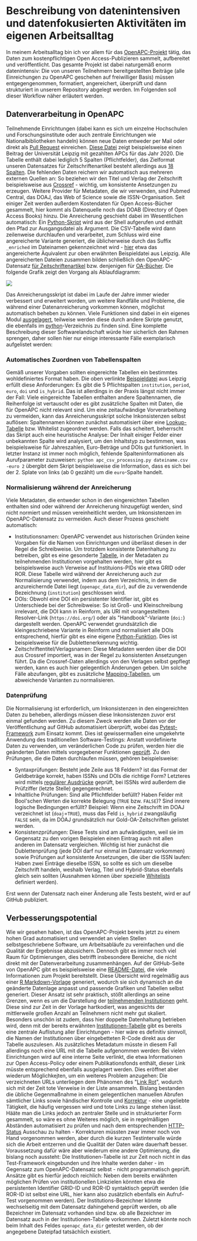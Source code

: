 # Beschreibung von datenintensiven und datenfokusierten Aktivitäten im eigenen Arbeitsalltag

In meinem Arbeitsalltag bin ich vor allem für das [OpenAPC-Projekt](https://github.com/OpenAPC/openapc-de) tätig, das Daten zum kostenpflichtigen Open Access-Publizieren sammelt, aufbereitet und veröffentlicht. Das gesamte Projekt ist dabei naturgemäß enorm datenintensiv: Die von unseren Teilnehmern bereitgestellten Beiträge (alle Einreichungen zu OpenAPC geschehen auf freiwilliger Basis) müssen entgegengenommen, formatiert, angereichert, überprüft und dann strukturiert in unserem Repository abgelegt werden. Im Folgenden soll dieser Workflow näher erläutert werden.

## Datenverarbeitung in OpenAPC

Teilnehmende Einrichtungen (dabei kann es sich um einzelne Hochschulen und Forschungsinstitute oder auch zentrale Einrichtungen wie Nationalbibliotheken handeln) können neue Daten entweder per Mail oder direkt als [Pull Request](https://github.com/OpenAPC/openapc-de/pulls) einreichen. [Diese Datei](https://raw.githubusercontent.com/OpenAPC/openapc-de/master/data/unileipzig/OpenAPC_LeipzigU_Gold_2020.csv) zeigt beispielsweise einen Beitrag der Universität Leipzig mit gezahlten APCs für das Jahr 2020.
Die Tabelle enthält dabei lediglich 5 Spalten (Pflichtfelder), das Zielformat unseren Datensatzes für Zeitschriftenartikel besteht allerdings aus [18 Spalten](https://github.com/OpenAPC/openapc-de/wiki/schema#mandatory-and-backup-columns). Die fehlenden Daten reichern wir automatisch aus mehreren externen Quellen an: So beziehen wir den Titel und Verlag der Zeitschrift beispielsweise aus [Crossref](https://www.crossref.org/) - wichtig, um konsistente Ansetzungen zu erzeugen. Weitere Provider für Metadaten, die wir verwenden, sind Pubmed Central, das DOAJ, das Web of Science sowie die ISSN-Organisation. Seit einiger Zeit werden außerdem Kostendaten für Open Access-Bücher gesammelt, hier kommt als Datenquelle noch das DOAB (Directory of Open Access Books) hinzu.
Die Anreicherung geschieht dabei im Wesentlichen automatisch: Ein [Python-Skript](https://github.com/OpenAPC/openapc-de/blob/master/python/apc_csv_processing.py) wird aus der Shell aufgerufen und enthält den Pfad zur Ausgangsdatei als Argument. Die CSV-Tabelle wird dann zeilenweise durchlaufen und verarbeitet, zum Schluss wird eine angereicherte Variante generiert, die üblicherweise durch das Suffix `_enriched` im Dateinamen gekennzeichnet wird - [hier](https://github.com/OpenAPC/openapc-de/blob/master/data/unileipzig/OpenAPC_LeipzigU_Gold_2020_enriched.csv) etwa das angereicherte Äquivalent zur oben erwähnten Beispieldatei aus Leipzig. Alle angereicherten Dateien zusammen bilden schließlich den OpenAPC-Datensatz [für Zeitschriftenartikel](https://github.com/OpenAPC/openapc-de/blob/master/data/apc_de.csv) bzw. denjenigen für [OA-Bücher](https://github.com/OpenAPC/openapc-de/blob/master/data/bpc.csv). Die folgende Grafik zeigt den Vorgang als Ablaufdiagramm:

![](https://www.ub.uni-bielefeld.de/~cbroschinski/presentations/slidy/graphics/openapc_enrichment_overview_v2.svg)

Das Anreicherungsskript ist dabei im Laufe der Jahre immer wieder verbessert und erweitert worden, um weitere Randfälle und Probleme, die während einer Datenanreicherung vorkommen können, möglichst automatisch beheben zu können. Viele Funktionen sind dabei in ein eigenes Modul [ausgelagert](https://github.com/OpenAPC/openapc-de/blob/master/python/openapc_toolkit.py), teilweise werden diese durch andere Skripte genutzt, die ebenfalls im [python](https://github.com/OpenAPC/openapc-de/tree/master/python)-Verzeichnis zu finden sind. Eine komplette Beschreibung dieser Softwarelandschaft würde hier sicherlich den Rahmen sprengen, daher sollen hier nur einige interessante Fälle exemplarisch aufgelistet werden:

### Automatisches Zuordnen von Tabellenspalten

Gemäß unserer Vorgaben sollten eingereichte Tabellen ein bestimmtes wohldefiniertes Format haben. Die oben verlinkte [Beispieldatei](https://raw.githubusercontent.com/OpenAPC/openapc-de/master/data/unileipzig/OpenAPC_LeipzigU_Gold_2020.csv) aus Leipzig erfüllt diese Anforderungen: Es gibt die 5 Pflichtspalten `institution`, `period`, `euro`, `doi` und `is_hybrid`. Das ist allerdings in der Praxis längst nicht immer der Fall: Viele eingereichte Tabellen enthalten andere Spaltennamen, die Reihenfolge ist vertauscht oder es gibt zusätzliche Spalten mit Daten, die für OpenAPC nicht relevant sind. Um eine zeitaufwändige Vorverarbeitung zu vermeiden, kann das Anreicherungsskript solche Inkonsistenzen selbst auflösen: Spaltennamen können zunächst automatisiert über eine [Lookup-Tabelle](https://github.com/OpenAPC/openapc-de/blob/master/python/mappings.py#L407) bzw. Whitelist zugeordnet werden. Falls das scheitert, beherrscht das Skript auch eine heuristische Analyse: Der Inhalt einiger Felder einer unbekannten Spalte wird analysiert, um den Inhaltstyp zu bestimmen, was beispielsweise für Jahreszahlen, Euro-Beträge und DOIs gut funktioniert. In letzter Instanz ist immer noch möglich, fehlende Spalteninformationen als Aurufparameter zuzuweisen: `python apc_csv_processing.py dateiname.csv -euro 2` übergibt dem Skript beispielsweise die Information, dass es sich bei der 2. Splate von links (ab 0 gezählt) um die `euro`-Spalte handelt.

### Normalisierung während der Anreicherung

Viele Metadaten, die entweder schon in den eingereichten Tabellen enthalten sind oder während der Anreicherung hinzugefügt werden, sind nicht normiert und müssen vereinheitlicht werden, um Inkonsistenzen im OpenAPC-Datensatz zu vermeiden. Auch dieser Prozess geschieht automatisch:

- Institutionsnamen: OpenAPC verwendet aus historischen Gründen keine Vorgaben für die Namen von Einrichtungen und überlässt diesen in der Regel die Schreibweise. Um trotzdem konsistente Datenhaltung zu betreiben, gibt es eine gesonderte [Tabelle](https://github.com/OpenAPC/openapc-de/blob/master/data/institutions.csv), in der Metadaten zu teilnehmenden Institutionen vorgehalten werden, hier gibt es beispielsweise auch Verweise auf Instituions-PIDs wie etwa GRID oder ROR. Diese Tabelle wird während der Anreicherung auch zur Normalisierung verwendet, indem aus dem Verzeichnis, in dem die anzureichernde Datei liegt (`openapc_data_dir`), auf die zu verwendende Bezeichnung (`institution`) geschlossen wird.
- DOIs: Obwohl eine DOI ein persistenter Identifier ist, gibt es Unterschiede bei der Schreibweise: So ist Groß- und Kleinschreibung irrelevant, die DOI kann in Reinform, als URI mit vorangestelltem Resolver-Link (`https://doi.org/`) oder als "Handbook"-Variante (`doi:`) dargestellt werden. OpenAPC verwendet grundsätzlich die kleingeschriebene Variante in Reinform und normalisiert alle DOIs entsprechend, hierfür gibt es eine eigene [Python-Funktion](https://github.com/OpenAPC/openapc-de/blob/v4.52.4-0-0/python/openapc_toolkit.py#L741). Dies ist beispielsweise für die Dublettenerkennung wichtig.
- Zeitschriftentitel/Verlagsnamen: Diese Metadaten werden über die DOI aus Crossref importiert, was in der Regel zu konsistenten Ansetzungen führt. Da die Crossref-Daten allerdings von den Verlagen selbst gepflegt werden, kann es auch hier gelegentlich Änderungen geben. Um solche Fälle abzufangen, gibt es zusätzliche [Mapping-Tabellen](https://github.com/OpenAPC/openapc-de/blob/v4.52.4-0-0/python/mappings.py), um abweichende Varianten zu normalisieren.

### Datenprüfung

Die Normalisierung ist erforderlich, um Inkonsistenzen in den eingereichten Daten zu beheben, allerdings müssen diese Inkonsistenzen zuvor erst einmal gefunden werden. Zu diesem Zweck werden alle Daten vor der Veröffentlichung auf GitHub automatisiert überprüft, wobei das [Pytest-Framework](https://pytest.org/) zum Einsatz kommt. Dies ist gewissermaßen eine umgekehrte Anwendung des traditionellen Software-Testings: Anstatt vordefinierte Daten zu verwenden, um veränderlichen Code zu prüfen, werden hier die geänderten Daten mittels vorgegebener Funktionen [geprüft](https://github.com/OpenAPC/openapc-de/blob/master/python/test/test_apc_csv.py). Zu den Prüfungen, die die Daten durchlaufen müssen, gehören beispielsweise:

- Syntaxprüfungen: Besteht jede Zeile aus 18 Feldern? ist das Format der Geldbeträge korrekt, haben ISSNs und DOIs die richtige Form? Letzteres wird mittels [regulärer Ausdrücke](https://github.com/OpenAPC/openapc-de/blob/master/python/openapc_toolkit.py#L42) geprüft, bei ISSNs wird außerdem die Prüfziffer (letzte Stelle) gegengerechnet.
- Inhaltliche Prüfungen: Sind alle Pflichtfelder befüllt? Haben Felder mit Bool'schen Werten die korrekte Belegung (`TRUE` bzw. `FALSE`)? Sind innere logische Bedingungen erfüllt? Beispiel: Wenn eine Zeitschrift im DOAJ verzeichnet ist (`doaj`=`TRUE`), muss das Feld `is_hybrid` zwangsläufig `FALSE` sein, da im DOAJ grundsätzlich nur Gold-OA-Zeitschriften gelistet werden.
- Konsistenzprüfungen: Diese Tests sind am aufwändigsten, weil sie im Gegensatz zu den vorigen Beispielen einen Eintrag auch mit allen anderen im Datensatz vergleichen. Wichtig ist hier zunächst die Dublettenprüfung (jede DOI darf nur einmal im Datensatz vorkommen) sowie Prüfungen auf konsistente Ansetzungen, die über die ISSN laufen: Haben zwei Einträge dieselbe ISSN, so sollte es sich um dieselbe Zeitschrift handeln, weshalb Verlag, Titel und Hybrid-Status ebenfalls gleich sein sollten (Ausnahmen können über spezielle [Whitelists](https://github.com/OpenAPC/openapc-de/blob/master/python/test/whitelists.py) definiert werden).

Erst wenn der Datensatz nach einer Änderung alle Tests besteht, wird er auf GitHub publiziert.

## Verbesserungspotential

Wie wir gesehen haben, ist das OpenAPC-Projekt bereits jetzt zu einem hohen Grad automatisiert und verwendet an vielen Stellen selbstgeschriebene Software, um Arbeitsabläufe zu vereinfachen und die Qualität der Ergebnisse abzusichern. Dennoch gibt es immer noch viel Raum für Optimierungen, dies betrifft insbesondere Bereiche, die nicht direkt mit der Datenverarbeitung zusammenhängen. Auf der GitHub-Seite von OpenAPC gibt es beispielsweise eine [README-Datei](https://github.com/OpenAPC/openapc-de#readme), die viele Informationen zum Projekt bereitstellt. Diese Übersicht wird regelmäßig aus einer [R Markdown-Vorlage](https://github.com/OpenAPC/openapc-de/blob/master/README.Rmd) generiert, wodurch sie sich dynamisch an die geänderte Datenlage anpasst und passende Grafiken und Tabellen selbst generiert. Dieser Ansatz ist sehr praktisch, stößt allerdings an seine Grenzen, wenn es um die Darstellung der [teilnehmenden Institutionen](https://github.com/OpenAPC/openapc-de/blob/master/README.Rmd#L63) geht. Diese sind zur Zeit in der Vorlage hartkodiert, was angesichts der mittlerweile großen Anzahl an Teilnehmern nicht mehr gut skaliert. Besonders unschön ist zudem, dass hier doppelte Datenhaltung betrieben wird, denn mit der bereits erwähnten [Institutionen-Tabelle](https://github.com/OpenAPC/openapc-de/blob/master/data/institutions.csv) gibt es bereits eine zentrale Auflistung aller Einrichtungen - hier wäre es definitiv sinnvoll, die Namen der Institutionen über eingebetteten R-Code direkt aus der Tabelle auszulesen. Als zusätzliches Metadatum müsste in diesem Fall allerdings noch eine URL mit die Tabelle aufgenommen werden: Bei vielen Einrichtungen wird auf eine interne Seite verlinkt, die etwa Informationen zur Open Access-Policy oder einem Publikationsfonds enthält, dieser Link müsste entsprechend ebenfalls ausgelagert werden. Dies eröffnet aber wiederum Möglichkejten, um ein weiteres Problem anzugehen: Die verzeichneten URLs unterliegen dem Phänomen des "[Link Rot](https://en.wikipedia.org/wiki/Link_rot)", wodurch sich mit der Zeit tote Verweise in der Liste ansammeln. Bislang bestanden die übliche Gegenmaßnahme in einem gelegentlichen manuellen Abrufen sämtlicher Links sowie händischer Kontrolle und [Korrektur](https://github.com/OpenAPC/openapc-de/commit/bfd07b885b1d21e505c6813b346253e11e8bda34) - eine ungeliebte Tätigkeit, die häufig vergessen wird und tote Links zu lange stehen lässt. Hääte man die Links jedoch an zentraler Stelle und in strukturierter Form gesammelt, so wäre es ohne Weiteres möglich, sie in regelmäßigen Abständen automatisiert zu prüfen und nach dem entsprechenden [HTTP-Status](https://developer.mozilla.org/en-US/docs/Web/HTTP/Status/404) Ausschau zu halten - Korrekturen müssten zwar immer noch von Hand vorgenommen werden, aber durch die kurzen Testintervalle würde sich die Arbeit entzerren und die Qualität der Daten wäre dauerhaft besser. Voraussetzung dafür wäre aber wiederum eine andere Optimierung, die bislang noch aussteht: Die Institutionen-Tabelle ist zur Zeit noch nicht in das Test-Framework eingebunden und ihre Inhalte werden daher - im Gegensatz zum OpenAPC-Datensatz selbst - nicht programmatisch geprüft. Ansätze gibt es hierfür jedoch reichlich: Neben dem bereits erwähnten möglichen Prüfen von institutionellen Linkzielen könnten etwa die persistenten Identifier GRID-ID und ROR-ID syntaktisch geprüft werden (die ROR-ID ist selbst eine URL, hier kann also zusätzlich ebenfalls ein Aufruf-Test vorgenommen werden). Der Institutions-Bezeichner könnte wechselseitig mit dem Datensatz dahingehend geprüft werden, ob alle Bezeichner im Datensatz vorhanden sind bzw. ob alle Bezeichner im Datensatz auch in der Institutionen-Tabelle vorkommen. Zuletzt könnte noch beim Inhalt des Feldes `openapc_data_dir` getestet werden, ob der angegebene Dateipfad tatsächlich existiert. 


